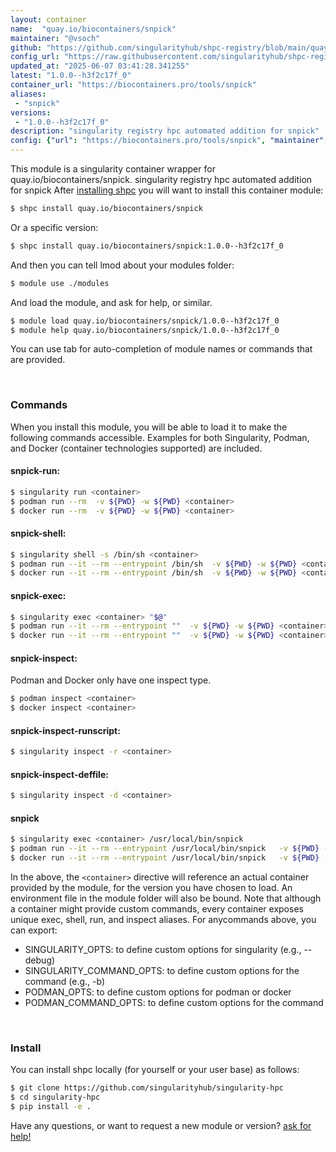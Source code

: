 ```yaml
---
layout: container
name:  "quay.io/biocontainers/snpick"
maintainer: "@vsoch"
github: "https://github.com/singularityhub/shpc-registry/blob/main/quay.io/biocontainers/snpick/container.yaml"
config_url: "https://raw.githubusercontent.com/singularityhub/shpc-registry/main/quay.io/biocontainers/snpick/container.yaml"
updated_at: "2025-06-07 03:41:28.341255"
latest: "1.0.0--h3f2c17f_0"
container_url: "https://biocontainers.pro/tools/snpick"
aliases:
 - "snpick"
versions:
 - "1.0.0--h3f2c17f_0"
description: "singularity registry hpc automated addition for snpick"
config: {"url": "https://biocontainers.pro/tools/snpick", "maintainer": "@vsoch", "description": "singularity registry hpc automated addition for snpick", "latest": {"1.0.0--h3f2c17f_0": "sha256:5759dec7c0b1304d37ab37fcf65af7fb9589d5cf4439774c4755a97f51c604e8"}, "tags": {"1.0.0--h3f2c17f_0": "sha256:5759dec7c0b1304d37ab37fcf65af7fb9589d5cf4439774c4755a97f51c604e8"}, "docker": "quay.io/biocontainers/snpick", "aliases": {"snpick": "/usr/local/bin/snpick"}}
---
```


This module is a singularity container wrapper for quay.io/biocontainers/snpick.
singularity registry hpc automated addition for snpick
After [installing shpc](#install) you will want to install this container module:


```bash
$ shpc install quay.io/biocontainers/snpick
```

Or a specific version:

```bash
$ shpc install quay.io/biocontainers/snpick:1.0.0--h3f2c17f_0
```

And then you can tell lmod about your modules folder:

```bash
$ module use ./modules
```

And load the module, and ask for help, or similar.

```bash
$ module load quay.io/biocontainers/snpick/1.0.0--h3f2c17f_0
$ module help quay.io/biocontainers/snpick/1.0.0--h3f2c17f_0
```

You can use tab for auto-completion of module names or commands that are provided.

<br>

### Commands

When you install this module, you will be able to load it to make the following commands accessible.
Examples for both Singularity, Podman, and Docker (container technologies supported) are included.

#### snpick-run:

```bash
$ singularity run <container>
$ podman run --rm  -v ${PWD} -w ${PWD} <container>
$ docker run --rm  -v ${PWD} -w ${PWD} <container>
```

#### snpick-shell:

```bash
$ singularity shell -s /bin/sh <container>
$ podman run --it --rm --entrypoint /bin/sh  -v ${PWD} -w ${PWD} <container>
$ docker run --it --rm --entrypoint /bin/sh  -v ${PWD} -w ${PWD} <container>
```

#### snpick-exec:

```bash
$ singularity exec <container> "$@"
$ podman run --it --rm --entrypoint ""  -v ${PWD} -w ${PWD} <container> "$@"
$ docker run --it --rm --entrypoint ""  -v ${PWD} -w ${PWD} <container> "$@"
```

#### snpick-inspect:

Podman and Docker only have one inspect type.

```bash
$ podman inspect <container>
$ docker inspect <container>
```

#### snpick-inspect-runscript:

```bash
$ singularity inspect -r <container>
```

#### snpick-inspect-deffile:

```bash
$ singularity inspect -d <container>
```


#### snpick

```bash
$ singularity exec <container> /usr/local/bin/snpick
$ podman run --it --rm --entrypoint /usr/local/bin/snpick   -v ${PWD} -w ${PWD} <container> -c " $@"
$ docker run --it --rm --entrypoint /usr/local/bin/snpick   -v ${PWD} -w ${PWD} <container> -c " $@"
```



In the above, the `<container>` directive will reference an actual container provided
by the module, for the version you have chosen to load. An environment file in the
module folder will also be bound. Note that although a container
might provide custom commands, every container exposes unique exec, shell, run, and
inspect aliases. For anycommands above, you can export:

 - SINGULARITY_OPTS: to define custom options for singularity (e.g., --debug)
 - SINGULARITY_COMMAND_OPTS: to define custom options for the command (e.g., -b)
 - PODMAN_OPTS: to define custom options for podman or docker
 - PODMAN_COMMAND_OPTS: to define custom options for the command

<br>

### Install

You can install shpc locally (for yourself or your user base) as follows:

```bash
$ git clone https://github.com/singularityhub/singularity-hpc
$ cd singularity-hpc
$ pip install -e .
```

Have any questions, or want to request a new module or version? [ask for help!](https://github.com/singularityhub/singularity-hpc/issues)